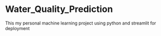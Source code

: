 # Water_Quality_Prediction
This my personal machine learning project using python and streamlit for deployment

